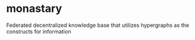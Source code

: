 # monastary
Federated decentralized knowledge base that utilizes hypergraphs as the constructs for information
